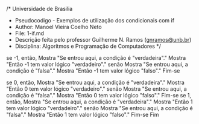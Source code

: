 /*	Universidade de Brasilia
 *	Pseudocodigo - Exemplos de utilização dos condicionais com if
 *	Author: Manoel Vieira Coelho Neto
 * 	File: 1-if.md
 * 	Descrição feita pelo professor Guilherme N. Ramos (gnramos@unb.br)
 *	Disciplina: Algoritmos e Programação de Computadores */

se -1, então,
	Mostra "Se entrou aqui, a condição é "verdadeira"."
	Mostra "Então -1 tem valor lógico "verdadeiro"."
senão
	Mostra "Se entrou aqui, a condição é "falsa"."
	Mostra "Então -1 tem valor lógico "falso"."
Fim-se

se 0, então,
	Mostra "Se entrou aqui, a condição é "verdadeira"."
	Mostra "Então 0 tem valor lógico "verdadeiro"."
senão
	Mostra "Se entrou aqui, a condição é "falsa"."
	Mostra "Então 0 tem valor lógico "falso"."
Fim-se
se 1, então,
	Mostra "Se entrou aqui, a condição é "verdadeira"."
	Mostra "Então 1 tem valor lógico "verdadeiro"."
senão
	Mostra "Se entrou aqui, a condição é "falsa"."
	Mostra "Então 1 tem valor lógico "falso"."
Fim-se
Fim

